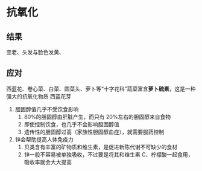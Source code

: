 # 抗氧化
## 结果
变老、头发与脸色发黄、
## 应对
西蓝花、卷心菜、白菜、圆菜头、萝卜等“十字花科”蔬菜富含**萝卜硫素**，这是一种强大的抗氧化物质
西蓝花芽

1. 胆固醇值几乎不受饮食影响
	1. 80%的胆固醇由肝脏产生，而只有 20%左右的胆固醇来自食物
	2. 即使控制饮食，也几乎不会影响胆固醇值
	3. 遗传性的胆固醇过高（家族性胆固醇血症），就需要服药控制
2. 锌会帮助提高人体免疫力
	1. 贝类含有丰富的矿物质和维生素，是促进新陈代谢不可缺少的食材
	2. 锌一般不容易被单独吸收，不过要是将其和维生素 C、柠檬酸一起食用，吸收率就会大大提高